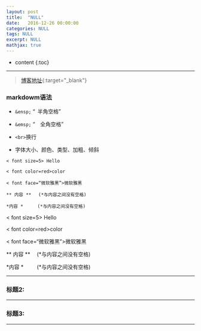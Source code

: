 ```yaml
---
layout: post
title:  "NULL"
date:   2016-12-26 00:00:00
categories: NULL
tags: NULL
excerpt: NULL
mathjax: true
---
```

* content
{:toc}
---


> [博客地址](https://dufaxing.com){:target="_blank"}


### markdowm语法


- `&ensp;`  “&ensp;半角空格”


- `&emsp;` “&emsp;全角空格”

- `<br>`换行

- 字体大小、颜色、类型、加粗、倾斜

```
< font size=5> Hello

< font color=red>color

< font face=“微软雅黑”>微软雅黑

** 内容 ** 　(*与内容之间没有空格)

*内容 * 　　 (*与内容之间没有空格)
```


< font size=5> Hello

< font color=red>color

< font face=“微软雅黑”>微软雅黑

** 内容 ** 　(*与内容之间没有空格)

*内容 * 　　 (*与内容之间没有空格)

---

### 标题2:




---

### 标题3:



---
